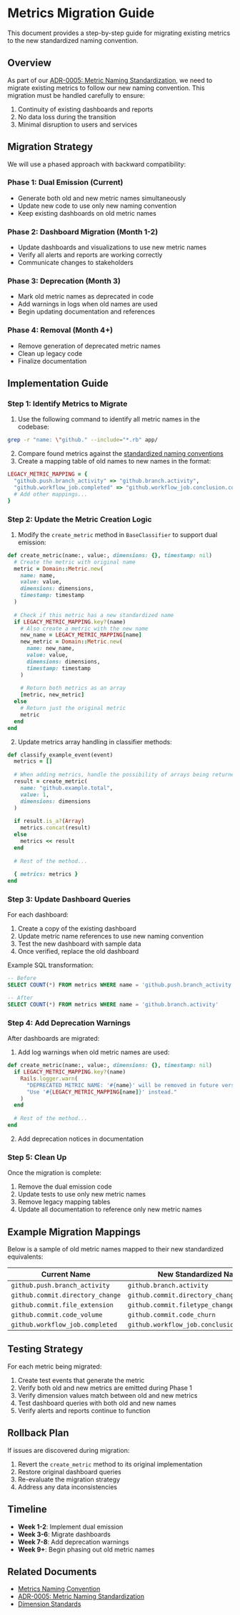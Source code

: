 # Metrics Migration Guide

This document provides a step-by-step guide for migrating existing metrics to the new standardized naming convention.

## Overview

As part of our [ADR-0005: Metric Naming Standardization](../architecture/ADR/ADR-0005-metric-naming-convention.md), we need to migrate existing metrics to follow our new naming convention. This migration must be handled carefully to ensure:

1. Continuity of existing dashboards and reports
2. No data loss during the transition
3. Minimal disruption to users and services

## Migration Strategy

We will use a phased approach with backward compatibility:

### Phase 1: Dual Emission (Current)

- Generate both old and new metric names simultaneously
- Update new code to use only new naming convention
- Keep existing dashboards on old metric names

### Phase 2: Dashboard Migration (Month 1-2)

- Update dashboards and visualizations to use new metric names
- Verify all alerts and reports are working correctly
- Communicate changes to stakeholders

### Phase 3: Deprecation (Month 3)

- Mark old metric names as deprecated in code
- Add warnings in logs when old names are used
- Begin updating documentation and references

### Phase 4: Removal (Month 4+)

- Remove generation of deprecated metric names
- Clean up legacy code
- Finalize documentation

## Implementation Guide

### Step 1: Identify Metrics to Migrate

1. Use the following command to identify all metric names in the codebase:

```bash
grep -r "name: \"github." --include="*.rb" app/
```

2. Compare found metrics against the [standardized naming conventions](../architecture/metrics_naming_convention.md)
3. Create a mapping table of old names to new names in the format:

```ruby
LEGACY_METRIC_MAPPING = {
  "github.push.branch_activity" => "github.branch.activity",
  "github.workflow_job.completed" => "github.workflow_job.conclusion.completed",
  # Add other mappings...
}
```

### Step 2: Update the Metric Creation Logic

1. Modify the `create_metric` method in `BaseClassifier` to support dual emission:

```ruby
def create_metric(name:, value:, dimensions: {}, timestamp: nil)
  # Create the metric with original name
  metric = Domain::Metric.new(
    name: name,
    value: value,
    dimensions: dimensions,
    timestamp: timestamp
  )
  
  # Check if this metric has a new standardized name
  if LEGACY_METRIC_MAPPING.key?(name)
    # Also create a metric with the new name
    new_name = LEGACY_METRIC_MAPPING[name]
    new_metric = Domain::Metric.new(
      name: new_name,
      value: value,
      dimensions: dimensions,
      timestamp: timestamp
    )
    
    # Return both metrics as an array
    [metric, new_metric]
  else
    # Return just the original metric
    metric
  end
end
```

2. Update metrics array handling in classifier methods:

```ruby
def classify_example_event(event)
  metrics = []
  
  # When adding metrics, handle the possibility of arrays being returned
  result = create_metric(
    name: "github.example.total",
    value: 1,
    dimensions: dimensions
  )
  
  if result.is_a?(Array)
    metrics.concat(result)
  else
    metrics << result
  end
  
  # Rest of the method...
  
  { metrics: metrics }
end
```

### Step 3: Update Dashboard Queries

For each dashboard:

1. Create a copy of the existing dashboard
2. Update metric name references to use new naming convention
3. Test the new dashboard with sample data
4. Once verified, replace the old dashboard

Example SQL transformation:

```sql
-- Before
SELECT COUNT(*) FROM metrics WHERE name = 'github.push.branch_activity' 

-- After
SELECT COUNT(*) FROM metrics WHERE name = 'github.branch.activity'
```

### Step 4: Add Deprecation Warnings

After dashboards are migrated:

1. Add log warnings when old metric names are used:

```ruby
def create_metric(name:, value:, dimensions: {}, timestamp: nil)
  if LEGACY_METRIC_MAPPING.key?(name)
    Rails.logger.warn(
      "DEPRECATED METRIC NAME: '#{name}' will be removed in future versions. " \
      "Use '#{LEGACY_METRIC_MAPPING[name]}' instead."
    )
  end
  
  # Rest of the method...
end
```

2. Add deprecation notices in documentation

### Step 5: Clean Up

Once the migration is complete:

1. Remove the dual emission code
2. Update tests to use only new metric names
3. Remove legacy mapping tables
4. Update all documentation to reference only new metric names

## Example Migration Mappings

Below is a sample of old metric names mapped to their new standardized equivalents:

| Current Name | New Standardized Name |
|--------------|----------------------|
| `github.push.branch_activity` | `github.branch.activity` |
| `github.commit.directory_change` | `github.commit.directory_changes` |
| `github.commit.file_extension` | `github.commit.filetype_changes` |
| `github.commit.code_volume` | `github.commit.code_churn` |
| `github.workflow_job.completed` | `github.workflow_job.conclusion.completed` |

## Testing Strategy

For each metric being migrated:

1. Create test events that generate the metric
2. Verify both old and new metrics are emitted during Phase 1
3. Verify dimension values match between old and new metrics
4. Test dashboard queries with both old and new names
5. Verify alerts and reports continue to function

## Rollback Plan

If issues are discovered during migration:

1. Revert the `create_metric` method to its original implementation
2. Restore original dashboard queries
3. Re-evaluate the migration strategy
4. Address any data inconsistencies

## Timeline

- **Week 1-2**: Implement dual emission
- **Week 3-6**: Migrate dashboards
- **Week 7-8**: Add deprecation warnings
- **Week 9+**: Begin phasing out old metric names

## Related Documents

- [Metrics Naming Convention](../architecture/metrics_naming_convention.md)
- [ADR-0005: Metric Naming Standardization](../architecture/ADR/ADR-0005-metric-naming-convention.md)
- [Dimension Standards](../architecture/dimension_standards.md) 